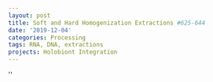 ```yaml
---
layout: post
title: Soft and Hard Homogenization Extractions #625-644
date: '2019-12-04'
categories: Processing
tags: RNA, DNA, extractions
projects: Holobiont Integration
---
```



''



